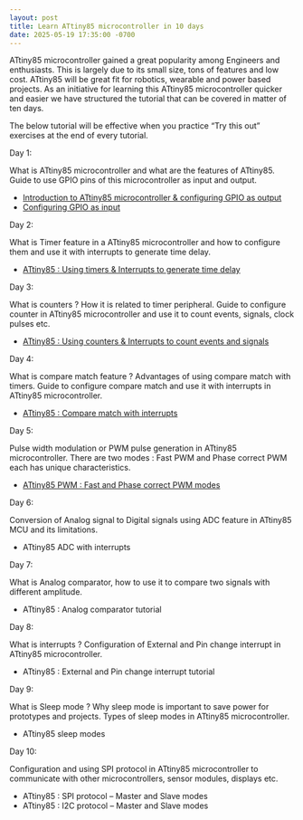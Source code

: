 ```yaml
---
layout: post
title: Learn ATtiny85 microcontroller in 10 days
date: 2025-05-19 17:35:00 -0700
---
```


ATtiny85 microcontroller gained a great popularity among Engineers and enthusiasts. This is largely due to its small size, tons of features and low cost. ATtiny85 will be great fit for robotics, wearable and power based projects. As an initiative for learning this ATtiny85 microcontroller quicker and easier we have structured the tutorial that can be covered in matter of ten days.


The below tutorial will be effective when you practice “Try this out” exercises at the end of every tutorial.

Day 1:

What is ATtiny85 microcontroller and what are the features of ATtiny85. Guide to use GPIO pins of this microcontroller as input and output.

* [Introduction to ATtiny85 microcontroller & configuring GPIO as output](chapter1-attiny85-microcontroller-tutorial-gpio-output.html)
* [Configuring GPIO as input](chapter2-attiny85-gpio-input.html)

Day 2:

What is Timer feature in a ATtiny85 microcontroller and how to configure them and use it with interrupts to generate time delay.

* [ATtiny85 : Using timers & Interrupts to generate time delay](chapter3-attiny85-timer-tutorial-generating-time-delay-interrupts.html)

Day 3:

What is counters ? How it is related to timer peripheral. Guide to configure counter in ATtiny85 microcontroller and use it to count events, signals, clock pulses etc.

* [ATtiny85 : Using counters & Interrupts to count events and signals](chapter4-attiny85-counter-counting-events-signals-interrupts.html)

Day 4:

What is compare match feature ? Advantages of using compare match with timers. Guide to configure compare match and use it with interrupts in ATtiny85 microcontroller.

* [ATtiny85 : Compare match with interrupts](chapter5-attiny85-compare-match-tutorial-interrupts.html)

Day 5:

Pulse width modulation or PWM pulse generation in ATtiny85 microcontroller. There are two modes : Fast PWM and Phase correct PWM each has unique characteristics.

* [ATtiny85 PWM : Fast and Phase correct PWM modes](chapter6-attiny85-pwm-tutorial-phase-correct-fast-mode.html)

Day 6:

Conversion of Analog signal to Digital signals using ADC feature in ATtiny85 MCU and its limitations.

* ATtiny85 ADC with interrupts

Day 7:

What is Analog comparator, how to use it to compare two signals with different amplitude.

* ATtiny85 : Analog comparator tutorial

Day 8:

What is interrupts ? Configuration of External and Pin change interrupt in ATtiny85 microcontroller.

* ATtiny85 : External and Pin change interrupt tutorial

Day 9:

What is Sleep mode ? Why sleep mode is important to save power for prototypes and projects. Types of sleep modes in ATtiny85 microcontroller.

* ATtiny85 sleep modes

Day 10:

Configuration and using SPI protocol in ATtiny85 microcontroller to communicate with other microcontrollers, sensor modules, displays etc.

* ATtiny85 : SPI protocol – Master and Slave modes
* ATtiny85 : I2C protocol – Master and Slave modes